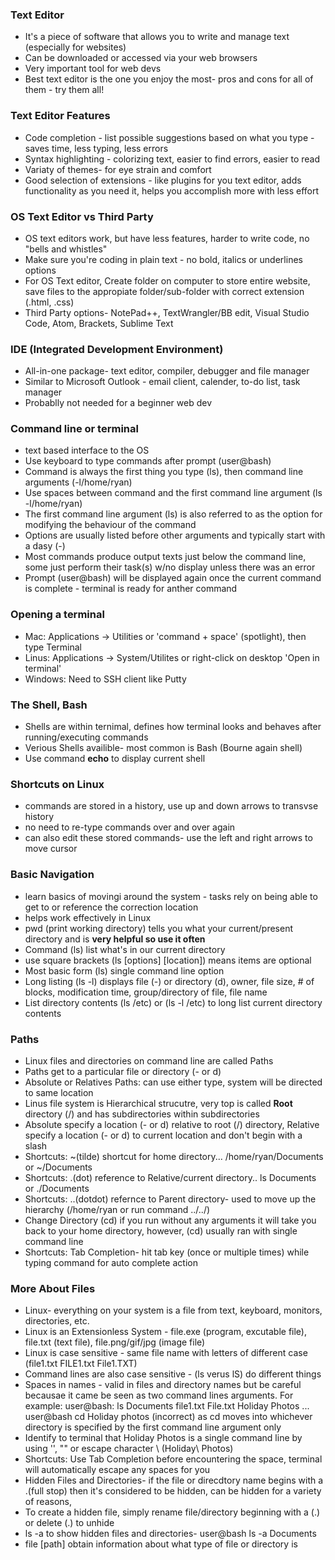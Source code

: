 ### Text Editor 
* It's a piece of software that allows you to write and manage text (especially for websites)
* Can be downloaded or accessed via your web browsers
* Very important tool for web devs
* Best text editor is the one you enjoy the most- pros and cons for all of them - try them all!

### Text Editor Features
* Code completion - list possible suggestions based on what you type - saves time, less typing, less errors
* Syntax highlighting - colorizing text, easier to find errors, easier to read
* Variaty of themes- for eye strain and comfort 
* Good selection of extensions - like plugins for you text editor, adds functionality as you need it, helps you accomplish more with less effort

### OS Text Editor vs Third Party
* OS text editors work, but have less features, harder to write code, no "bells and whistles"
* Make sure you're coding in plain text - no bold, italics or underlines options
* For OS Text editor, Create folder on computer to store entire website, save files to the appropiate folder/sub-folder with correct extension (.html, .css)
* Third Party options- NotePad++, TextWrangler/BB edit, Visual Studio Code, Atom, Brackets, Sublime Text

### IDE (Integrated Development Environment)
* All-in-one package- text editor, compiler, debugger and file manager
* Similar to Microsoft Outlook - email client, calender, to-do list, task manager
* Probablly not needed for a beginner web dev

### Command line or terminal
* text based interface to the OS
* Use keyboard to type commands after prompt (user@bash)
* Command is always the first thing you type (ls), then command line arguments (-l/home/ryan)
* Use spaces between command and the first command line argument (ls -l/home/ryan)
* The first command line argument (ls) is also referred to as the option for modifying the behaviour of the command
* Options are usually listed before other arguments and typically start with a dasy (-)
* Most commands produce output texts just below the command line, some just perform their task(s) w/no display unless there was an error
* Prompt (user@bash) will be displayed again once the current command is complete - terminal is ready for anther command 

### Opening a terminal 
* Mac: Applications -> Utilities or 'command + space' (spotlight), then type Terminal 
* Linus: Applications -> System/Utilites or right-click on desktop 'Open in terminal'
* Windows: Need to SSH client like Putty 

### The Shell, Bash
* Shells are within ternimal, defines how terminal looks and behaves after running/executing commands
* Verious Shells availible- most common is Bash (Bourne again shell)
* Use command **echo** to display current shell

### Shortcuts on Linux
* commands are stored in a history, use up and down arrows to transvse history
* no need to re-type commands over and over again 
* can also edit these stored commands- use the left and right arrows to move cursor 

### Basic Navigation 
* learn basics of movingi around the system - tasks rely on being able to get to or reference the correction location
* helps work effectively in Linux  
* pwd (print working directory) tells you what your current/present directory and is **very helpful so use it often** 
* Command (ls) list what's in our current directory
* use square brackets (ls [options] [location]) means items are optional
* Most basic form (ls) single command line option
* Long listing (ls -l) displays file (-) or directory (d), owner, file size, # of blocks, modification time, group/directory of file, file name
* List directory contents (ls /etc) or (ls -l /etc) to long list current directory contents

### Paths 
* Linux files and directories on command line are called Paths
* Paths get to a particular file or directory (- or d)
* Absolute or Relatives Paths: can use either type, system will be directed to same location
* Linus file system is Hierarchical strucutre, very top is called **Root** directory (/) and has subdirectories within subdirectories
* Absolute specify a location (- or d) relative to root (/) directory, Relative specify a location (- or d) to current location and don't begin with a slash
* Shortcuts: ~(tilde) shortcut for home directory... /home/ryan/Documents or ~/Documents
* Shortcuts: .(dot) reference to Relative/current directory.. ls Documents or ./Documents 
* Shortcuts: ..(dotdot) refernce to Parent directory- used to move up the hierarchy (/home/ryan or run command ../../)
* Change Directory (cd) if you run without any arguments it will take you back to your home directory, however, (cd) usually ran with single command line
* Shortcuts: Tab Completion- hit tab key (once or multiple times) while typing command for auto complete action

### More About Files
* Linux- everything on your system is a file from text, keyboard, monitors, directories, etc. 
* Linux is an Extensionless System - file.exe (program, excutable file), file.txt (text file), file.png/gif/jpg (image file)
* Linux is case sensitive - same file name with letters of different case (file1.txt FILE1.txt File1.TXT)
* Command lines are also case sensitive - (ls verus lS) do different things
* Spaces in names - valid in files and directory names but be careful becausae it came be seen as two command lines arguments.
  For example: user@bash: ls Documents 
  file1.txt File.txt Holiday Photos 
  ...
  user@bash cd Holiday photos (incorrect) as cd moves into whichever directory is specified by the first command line argument only 
* Identify to terminal that Holiday Photos is a single command line by using '', "" or escape character \ (Holiday\ Photos)
* Shortcuts: Use Tab Completion before encountering the space, terminal will automatically escape any spaces for you
* Hidden Files and Directories- if the file or direcdtory name begins with a .(full stop) then it's considered to be hidden, can be hidden for a variety of       reasons, 
* To create a hidden file, simply rename file/directory beginning with a (.) or delete (.) to unhide
* ls -a to show hidden files and directories- user@bash ls -a Documents 
* file [path] obtain information about what type of file or directory is
